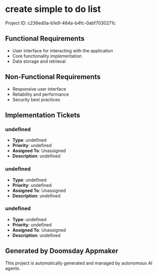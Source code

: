 # create simple to do list

Project ID: c236ed0a-b1e9-464a-b4fc-0abf7030271c

## Functional Requirements

- User interface for interacting with the application
- Core functionality implementation
- Data storage and retrieval

## Non-Functional Requirements

- Responsive user interface
- Reliability and performance
- Security best practices

## Implementation Tickets

### undefined
- **Type**: undefined
- **Priority**: undefined
- **Assigned To**: Unassigned
- **Description**: undefined

### undefined
- **Type**: undefined
- **Priority**: undefined
- **Assigned To**: Unassigned
- **Description**: undefined

### undefined
- **Type**: undefined
- **Priority**: undefined
- **Assigned To**: Unassigned
- **Description**: undefined


## Generated by Doomsday Appmaker
This project is automatically generated and managed by autonomous AI agents.

